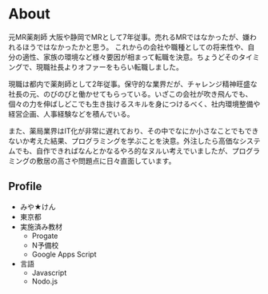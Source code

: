 # About
元MR薬剤師
大阪や静岡でMRとして7年従事。売れるMRではなかったが、嫌われるほうではなかったかと思う。
これからの会社や職種としての将来性や、自分の適性、家族の環境など様々要因が相まって転職を決意。ちょうどそのタイミングで、現職社長よりオファーをもらい転職しました。

現職は都内で薬剤師として2年従事。保守的な業界だが、チャレンジ精神旺盛な社長の元、のびのびと働かせてもらっている。いざこの会社が吹き飛んでも、個々の力を伸ばしどこでも生き抜けるスキルを身につけるべく、社内環境整備や経営企画、人事経験などを積んでいる。

また、薬局業界はIT化が非常に遅れており、その中でなにか小さなことでもできないか考えた結果、プログラミングを学ぶことを決意。外注したら高価なシステムでも、自作できればなんとかなるやろ的なヌルい考えでいましたが、プログラミングの敷居の高さや問題点に日々直面しています。

## Profile
 - みや★けん
 - 東京都
 - 実施済み教材
   - Progate
   - N予備校
   - Google Apps Script
 - 言語
   - Javascript
   - Nodo.js
